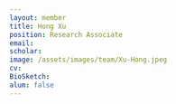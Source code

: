 ```yaml
---
layout: member
title: Hong Xu
position: Research Associate
email: 
scholar: 
image: /assets/images/team/Xu-Hong.jpeg
cv: 
BioSketch: 
alum: false
---
```

